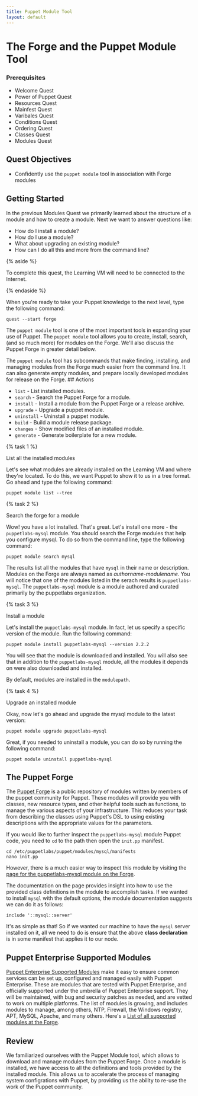 ```yaml
---
title: Puppet Module Tool
layout: default
---
```


# The Forge and the Puppet Module Tool

### Prerequisites

- Welcome Quest
- Power of Puppet Quest
- Resources Quest
- Mainfest Quest
- Varibales Quest
- Conditions Quest
- Ordering Quest
- Classes Quest
- Modules Quest

## Quest Objectives

- Confidently use the `puppet module` tool in association with Forge modules

## Getting Started

In the previous Modules Quest we primarily learned about the structure of a module and how to create a module. Next we want to answer questions like: 

- How do I install a module?
- How do I use a module?
- What about upgrading an existing module?
- How can I do all this and more from the command line?

{% aside %}

To complete this quest, the Learning VM will need to be connected to the Internet.

{% endaside %}
 
When you're ready to take your Puppet knowledge to the next level, type the following command:

	quest --start forge

The `puppet module` tool is one of the most important tools in expanding your use of Puppet. The `puppet module` tool allows you to create, install, search, (and so much more) for modules on the Forge. We'll also discuss the Puppet Forge in greater detail below.

The `puppet module` tool has subcommands that make finding, installing, and managing modules from the Forge much easier from the command line. It can also generate empty modules, and prepare locally developed modules for release on the Forge. ## Actions

- `list` - List installed modules.
- `search` - Search the Puppet Forge for a module.
- `install` - Install a module from the Puppet Forge or a release archive.
- `upgrade` - Upgrade a puppet module.
- `uninstall` - Uninstall a puppet module.
- `build` - Build a module release package.
- `changes` - Show modified files of an installed module.
- `generate` - Generate boilerplate for a new module.


{% task 1 %}

List all the installed modules

Let's see what modules are already installed on the Learning VM and where they're located. To do this, we want Puppet to show it to us in a tree format. Go ahead and type the following command: 

	puppet module list --tree

{% task 2 %}

Search the forge for a module

Wow! you have a lot installed. That's great. Let's install one more - the `puppetlabs-mysql` module. You should search the Forge modules that help you configure mysql. To do so from the command line, type the following command:

	puppet module search mysql 

The results list all the modules that have `mysql` in their name or description. Modules on the Forge are always named as _authorname-modulename_. You will notice that one of the modules listed in the serach results is `puppetlabs-mysql`. The `puppetlabs-mysql` module is a module authored and curated primarily by the puppetlabs organization.

{% task 3 %}

Install a module 

Let's install the `puppetlabs-mysql` module. In fact, let us specify a specific version of the module. Run the following command:

	puppet module install puppetlabs-mysql --version 2.2.2

You will see that the module is downloaded and installed. You will also see that in addition to the `puppetlabs-mysql` module, all the modules it depends on were also downloaded and installed.

By default, modules are installed in the `modulepath`.

{% task 4 %}

Upgrade an installed module

Okay, now let's go ahead and upgrade the mysql module to the latest version:

	puppet module upgrade puppetlabs-mysql

Great, if you needed to uninstall a module, you can do so by running the following command:

	puppet module uninstall puppetlabs-mysql

## The Puppet Forge

The [Puppet Forge](http://forge.puppetlabs.com) is a public repository of modules written by members of the puppet community for Puppet. These modules will provide you with classes, new resource types, and other helpful tools such as functions, to manage the various aspects of your infrastructure. This reduces your task from describing the classes using Puppet's DSL to using existing descriptions with the appropriate values for the parameters.

If you would like to further inspect the `puppetlabs-mysql` module Puppet code, you need to `cd` to the path then open the `init.pp` manifest.  

    cd /etc/puppetlabs/puppet/modules/mysql/manifests   
    nano init.pp

However, there is a much easier way to inspect this module by visiting the [page for the puppetlabs-mysql module on the Forge](http://forge.puppetlabs.com/puppetlabs/mysql).

The documentation on the page provides insight into how to use the provided class definitions in the module to accomplish tasks. If we wanted to install `mysql` with the default options, the module documentation suggests we can do it as follows:

	include '::mysql::server'

It's as simple as that! So if we wanted our machine to have the `mysql` server installed on it, all we need to do is ensure that the above **class declaration** is in some manifest that applies it to our node.

## Puppet Enterprise Supported Modules

[Puppet Enterprise Supported Modules](https://forge.puppetlabs.com/supported) make it easy to ensure common services can be set up, configured and managed easily with Puppet Enterprise. These are modules that are tested with Puppet Enterprise, and officially supported under the umbrella of Puppet Enterprise support. They will be maintained, with bug and security patches as needed, and are vetted to work on multiple platforms. The list of modules is growing, and includes modules to manage, among others, NTP, Firewall, the Windows registry, APT, MySQL, Apache, and many others. Here's a [List of all supported modules at the Forge](https://forge.puppetlabs.com/modules?supported=yes).

## Review

We familiarized ourselves with the Puppet Module tool, which allows to download and manage modules from the Puppet Forge. Once a module is installed, we have access to all the definitions and tools provided by the installed module. This allows us to accelerate the process of managing system configrations with Puppet, by providing us the ability to re-use the work of the Puppet community.

